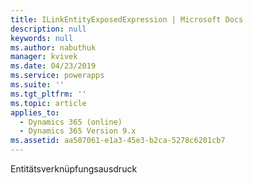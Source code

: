 ```yaml
---
title: ILinkEntityExposedExpression | Microsoft Docs
description: null
keywords: null
ms.author: nabuthuk
manager: kvivek
ms.date: 04/23/2019
ms.service: powerapps
ms.suite: ''
ms.tgt_pltfrm: ''
ms.topic: article
applies_to:
  - Dynamics 365 (online)
  - Dynamics 365 Version 9.x
ms.assetid: aa507061-e1a3-45e3-b2ca-5278c6201cb7
---
```

Entitätsverknüpfungsausdruck
